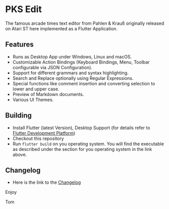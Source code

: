 # PKS Edit

The famous arcade times text editor from Pahlen & Krauß originally released on Atari ST
here implemented as a Flutter Application.

## Features
- Runs as Desktop App under Windows, Linux and macOS.
- Customizable Action Bindings (Keyboard Bindings, Menu, Toolbar configurable via JSON Configuration).
- Support for different grammars and syntax highlighting.
- Search and Replace optionally using Regular Expressions.
- Special functions like comment insertion and converting selection to lower and upper case.
- Preview of Markdown documents.
- Various UI Themes.

## Building
- Install Flutter (latest Version), Desktop Support (for details refer to [Flutter Development Platform](https://docs.flutter.dev/get-started/install))
- Checkout this repository
- Run `flutter build` on you operating system. You will find the executable as described under the section for you operating
  system in the link above.

## Changelog

- Here is the link to the [Changelog](CHANGELOG.md)

Enjoy

Tom
